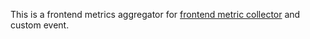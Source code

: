 This is a frontend metrics aggregator for [frontend metric collector](https://github.com/Frezc/metrics-collector) and custom event.